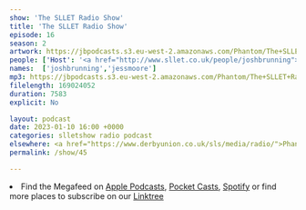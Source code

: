 ```yaml
---
show: 'The SLLET Radio Show'
title: 'The SLLET Radio Show'
episode: 16
season: 2
artwork: https://jbpodcasts.s3.eu-west-2.amazonaws.com/Phantom/The+SLLET+Radio+Show/SLLET+square.png
people: ['Host': '<a href="http://www.sllet.co.uk/people/joshbrunning">Josh Brunning</a>','Guest': '<a href="http://www.sllet.co.uk/people/jessmoore">Jess Moore</a>']
names:  ['joshbrunning','jessmoore']
mp3: https://jbpodcasts.s3.eu-west-2.amazonaws.com/Phantom/The+SLLET+Radio+Show/2023-01-10+-+45.mp3
filelength: 169024052
duration: 7583 
explicit: No

layout: podcast
date: 2023-01-10 16:00 +0000
categories: slletshow radio podcast
elsewhere: <a href="https://www.derbyunion.co.uk/sls/media/radio/">Phantom Media</a>
permalink: /show/45

---
```


<li>Find the Megafeed on <a href="https://podcasts.apple.com/us/podcast/phantom-radio-all-the-shows/id1659527657">Apple Podcasts</a>, <a href="https://pca.st/5rlgsndl">Pocket Casts</a>, <a href="https://open.spotify.com/show/1WGc6YCF3UfAL7E62gHLAS?si=eff5901deb8d498e">Spotify</a> or find more places to subscribe on our <a href="https://linktr.ee/phantomradious">Linktree</a></li>
